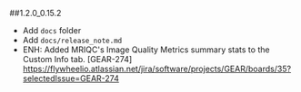 ##1.2.0_0.15.2
* Add `docs` folder
* Add `docs/release_note.md`
* ENH: Added MRIQC's Image Quality Metrics summary stats to the Custom Info tab.
[GEAR-274] https://flywheelio.atlassian.net/jira/software/projects/GEAR/boards/35?selectedIssue=GEAR-274